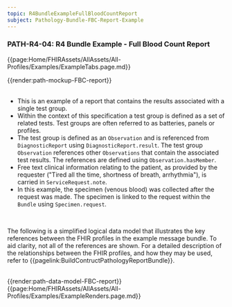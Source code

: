```yaml
---
topic: R4BundleExampleFullBloodCountReport
subject: Pathology-Bundle-FBC-Report-Example
---
```

### PATH-R4-04: R4 Bundle Example - Full Blood Count Report

{{page:Home/FHIRAssets/AllAssets/All-Profiles/Examples/ExampleTabs.page.md}}
    
<div id="Example" role="tabpanel" class="tabcontent"  style="display:block"> 
    {{render:path-mockup-FBC-report}}
</div>
<div id="Notes" role="tabpanel" class="tabcontent">
    <br>
	<ul>
        <li>This is an example of a report that contains the results associated with a single test group.</li>
        <li>Within the context of this specification a test group is defined as a set of related tests. Test groups are often referred to as batteries, panels or profiles.</li>
        <li>The test group is defined as an <code>Observation</code> and is referenced from <code>DiagnosticReport</code> using <code>DiagnosticReport.result</code>. The test group <code>Observation</code> references other <code>Observations</code> that contain the associated test results. The references are defined using <code>Observation.hasMember</code>.</li>
	    <li>Free text clinical information relating to the patient, as provided by the requester ("Tired all the time, shortness of breath, arrhythmia"), is carried in <code>ServiceRequest.note</code>.</li>
        <li>In this example, the specimen (venous blood) was collected after the request was made. The specimen is linked to the request within the <code>Bundle</code> using <code>Specimen.request</code>.</li>
    </ul>
</div>
<div id="DataModel" role="tabpanel" class="tabcontent">
    <br>
    <p>The following is a simplified logical data model that illustrates the key references between the FHIR profiles in the example message bundle. To aid clarity, not all of the references are shown. For a detailed description of the relationships between the FHIR profiles, and how they may be used, refer to {{pagelink:BuildContructPathologyReportBundle}}.</p>
    <br>
    {{render:path-data-model-FBC-report}}
</div>
{{page:Home/FHIRAssets/AllAssets/All-Profiles/Examples/ExampleRenders.page.md}}